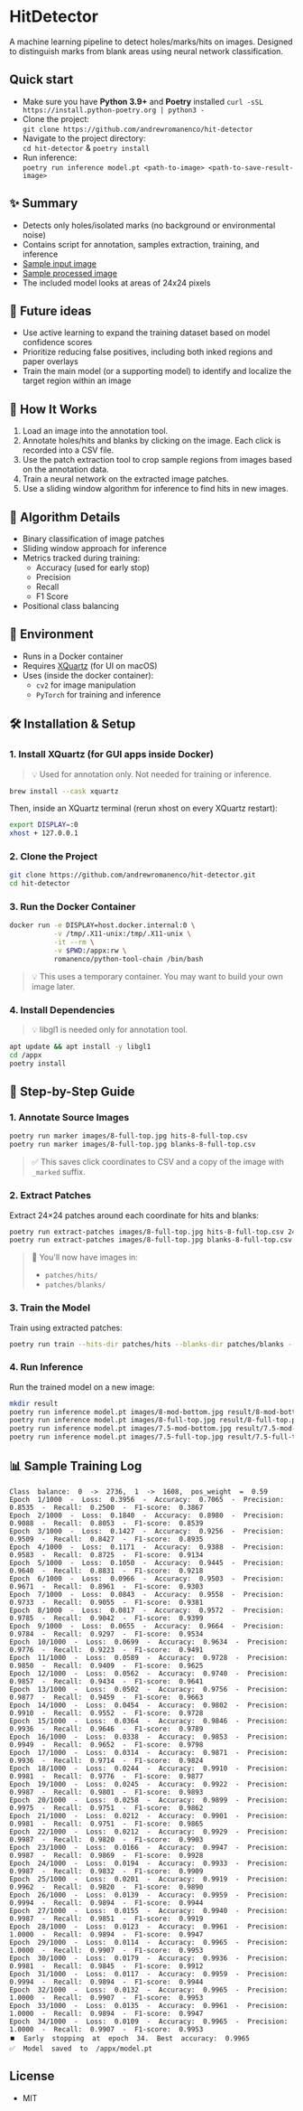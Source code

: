 # HitDetector
A machine learning pipeline to detect holes/marks/hits on images. Designed to distinguish marks from blank areas using neural network classification.

## Quick start
- Make sure you have **Python 3.9+** and **Poetry** installed
  `curl -sSL https://install.python-poetry.org | python3 -`
- Clone the project:  
  `git clone https://github.com/andrewromanenco/hit-detector`
- Navigate to the project directory:  
  `cd hit-detector` & `poetry install`
- Run inference:  
  `poetry run inference model.pt <path-to-image> <path-to-save-result-image>`

## ✨ Summary
- Detects only holes/isolated marks (no background or environmental noise)
- Contains script for annotation, samples extraction, training, and inference 
- [Sample input image](https://github.com/andrewromanenco/hit-detector/blob/main/images/sample1.png)
- [Sample processed image](https://github.com/andrewromanenco/hit-detector/blob/main/images/sample1-out.png)
- The included model looks at areas of 24x24 pixels

## 📌 Future ideas
- Use active learning to expand the training dataset based on model confidence scores
- Prioritize reducing false positives, including both inked regions and paper overlays
- Train the main model (or a supporting model) to identify and localize the target region within an image

## 🧠 How It Works
1. Load an image into the annotation tool.
2. Annotate holes/hits and blanks by clicking on the image. Each click is recorded into a CSV file.
3. Use the patch extraction tool to crop sample regions from images based on the annotation data.
4. Train a neural network on the extracted image patches.
5. Use a sliding window algorithm for inference to find hits in new images.

## 🧬 Algorithm Details
-   Binary classification of image patches
-   Sliding window approach for inference
-   Metrics tracked during training:
    -   Accuracy (used for early stop)
    -   Precision
    -   Recall
    -   F1 Score
-   Positional class balancing

## 🧰 Environment
- Runs in a Docker container
- Requires [XQuartz](https://www.xquartz.org/) (for UI on macOS)
- Uses (inside the docker container):
  - `cv2` for image manipulation
  - `PyTorch` for training and inference

## 🛠️ Installation & Setup

### 1. Install XQuartz (for GUI apps inside Docker)
> 💡 Used for annotation only. Not needed for training or inference.

```bash
brew install --cask xquartz
```

Then, inside an XQuartz terminal (rerun xhost on every XQuartz restart):
```bash
export DISPLAY=:0
xhost + 127.0.0.1
```

### 2. Clone the Project
```bash
git clone https://github.com/andrewromanenco/hit-detector.git
cd hit-detector
```

### 3. Run the Docker Container
```bash
docker run -e DISPLAY=host.docker.internal:0 \
           -v /tmp/.X11-unix:/tmp/.X11-unix \
           -it --rm \
           -v $PWD:/appx:rw \
           romanenco/python-tool-chain /bin/bash
```
> 💡 This uses a temporary container. You may want to build your own image later.

### 4. Install Dependencies
> 💡 libgl1 is needed only for annotation tool.
```bash
apt update && apt install -y libgl1
cd /appx
poetry install
```

## 🧭 Step-by-Step Guide

### 1. Annotate Source Images

```bash
poetry run marker images/8-full-top.jpg hits-8-full-top.csv
poetry run marker images/8-full-top.jpg blanks-8-full-top.csv
```
> ✅ This saves click coordinates to CSV and a copy of the image with  `_marked`  suffix.

### 2. Extract Patches
Extract 24×24 patches around each coordinate for hits and blanks:
```bash
poetry run extract-patches images/8-full-top.jpg hits-8-full-top.csv 24 patches/hits
poetry run extract-patches images/8-full-top.jpg blanks-8-full-top.csv 24 patches/blanks
```

> 📁 You'll now have images in:
> 
> -   `patches/hits/`
> -   `patches/blanks/`
>     

### 3. Train the Model
Train using extracted patches:
```bash
poetry run train --hits-dir patches/hits --blanks-dir patches/blanks --model-path model.pt
```

### 4. Run Inference
Run the trained model on a new image:
```bash
mkdir result
poetry run inference model.pt images/8-mod-bottom.jpg result/8-mod-bottom.png
poetry run inference model.pt images/8-full-top.jpg result/8-full-top.png
poetry run inference model.pt images/7.5-mod-bottom.jpg result/7.5-mod-bottom.png
poetry run inference model.pt images/7.5-full-top.jpg result/7.5-full-top.png
```

## 📊 Sample Training Log
```
Class  balance:  0  ->  2736,  1  ->  1608,  pos_weight  =  0.59
Epoch  1/1000  -  Loss:  0.3956  -  Accuracy:  0.7065  -  Precision:  0.8535  -  Recall:  0.2500  -  F1-score:  0.3867
Epoch  2/1000  -  Loss:  0.1840  -  Accuracy:  0.8980  -  Precision:  0.9088  -  Recall:  0.8053  -  F1-score:  0.8539
Epoch  3/1000  -  Loss:  0.1427  -  Accuracy:  0.9256  -  Precision:  0.9509  -  Recall:  0.8427  -  F1-score:  0.8935
Epoch  4/1000  -  Loss:  0.1171  -  Accuracy:  0.9388  -  Precision:  0.9583  -  Recall:  0.8725  -  F1-score:  0.9134
Epoch  5/1000  -  Loss:  0.1050  -  Accuracy:  0.9445  -  Precision:  0.9640  -  Recall:  0.8831  -  F1-score:  0.9218
Epoch  6/1000  -  Loss:  0.0966  -  Accuracy:  0.9503  -  Precision:  0.9671  -  Recall:  0.8961  -  F1-score:  0.9303
Epoch  7/1000  -  Loss:  0.0843  -  Accuracy:  0.9558  -  Precision:  0.9733  -  Recall:  0.9055  -  F1-score:  0.9381
Epoch  8/1000  -  Loss:  0.0817  -  Accuracy:  0.9572  -  Precision:  0.9785  -  Recall:  0.9042  -  F1-score:  0.9399
Epoch  9/1000  -  Loss:  0.0655  -  Accuracy:  0.9664  -  Precision:  0.9784  -  Recall:  0.9297  -  F1-score:  0.9534
Epoch  10/1000  -  Loss:  0.0699  -  Accuracy:  0.9634  -  Precision:  0.9776  -  Recall:  0.9223  -  F1-score:  0.9491
Epoch  11/1000  -  Loss:  0.0589  -  Accuracy:  0.9728  -  Precision:  0.9850  -  Recall:  0.9409  -  F1-score:  0.9625
Epoch  12/1000  -  Loss:  0.0562  -  Accuracy:  0.9740  -  Precision:  0.9857  -  Recall:  0.9434  -  F1-score:  0.9641
Epoch  13/1000  -  Loss:  0.0502  -  Accuracy:  0.9756  -  Precision:  0.9877  -  Recall:  0.9459  -  F1-score:  0.9663
Epoch  14/1000  -  Loss:  0.0454  -  Accuracy:  0.9802  -  Precision:  0.9910  -  Recall:  0.9552  -  F1-score:  0.9728
Epoch  15/1000  -  Loss:  0.0364  -  Accuracy:  0.9846  -  Precision:  0.9936  -  Recall:  0.9646  -  F1-score:  0.9789
Epoch  16/1000  -  Loss:  0.0338  -  Accuracy:  0.9853  -  Precision:  0.9949  -  Recall:  0.9652  -  F1-score:  0.9798
Epoch  17/1000  -  Loss:  0.0314  -  Accuracy:  0.9871  -  Precision:  0.9936  -  Recall:  0.9714  -  F1-score:  0.9824
Epoch  18/1000  -  Loss:  0.0244  -  Accuracy:  0.9910  -  Precision:  0.9981  -  Recall:  0.9776  -  F1-score:  0.9877
Epoch  19/1000  -  Loss:  0.0245  -  Accuracy:  0.9922  -  Precision:  0.9987  -  Recall:  0.9801  -  F1-score:  0.9893
Epoch  20/1000  -  Loss:  0.0258  -  Accuracy:  0.9899  -  Precision:  0.9975  -  Recall:  0.9751  -  F1-score:  0.9862
Epoch  21/1000  -  Loss:  0.0212  -  Accuracy:  0.9901  -  Precision:  0.9981  -  Recall:  0.9751  -  F1-score:  0.9865
Epoch  22/1000  -  Loss:  0.0212  -  Accuracy:  0.9929  -  Precision:  0.9987  -  Recall:  0.9820  -  F1-score:  0.9903
Epoch  23/1000  -  Loss:  0.0166  -  Accuracy:  0.9947  -  Precision:  0.9987  -  Recall:  0.9869  -  F1-score:  0.9928
Epoch  24/1000  -  Loss:  0.0194  -  Accuracy:  0.9933  -  Precision:  0.9987  -  Recall:  0.9832  -  F1-score:  0.9909
Epoch  25/1000  -  Loss:  0.0201  -  Accuracy:  0.9919  -  Precision:  0.9962  -  Recall:  0.9820  -  F1-score:  0.9890
Epoch  26/1000  -  Loss:  0.0139  -  Accuracy:  0.9959  -  Precision:  0.9994  -  Recall:  0.9894  -  F1-score:  0.9944
Epoch  27/1000  -  Loss:  0.0155  -  Accuracy:  0.9940  -  Precision:  0.9987  -  Recall:  0.9851  -  F1-score:  0.9919
Epoch  28/1000  -  Loss:  0.0123  -  Accuracy:  0.9961  -  Precision:  1.0000  -  Recall:  0.9894  -  F1-score:  0.9947
Epoch  29/1000  -  Loss:  0.0114  -  Accuracy:  0.9965  -  Precision:  1.0000  -  Recall:  0.9907  -  F1-score:  0.9953
Epoch  30/1000  -  Loss:  0.0179  -  Accuracy:  0.9936  -  Precision:  0.9981  -  Recall:  0.9845  -  F1-score:  0.9912
Epoch  31/1000  -  Loss:  0.0117  -  Accuracy:  0.9959  -  Precision:  0.9994  -  Recall:  0.9894  -  F1-score:  0.9944
Epoch  32/1000  -  Loss:  0.0132  -  Accuracy:  0.9965  -  Precision:  1.0000  -  Recall:  0.9907  -  F1-score:  0.9953
Epoch  33/1000  -  Loss:  0.0135  -  Accuracy:  0.9961  -  Precision:  1.0000  -  Recall:  0.9894  -  F1-score:  0.9947
Epoch  34/1000  -  Loss:  0.0109  -  Accuracy:  0.9965  -  Precision:  1.0000  -  Recall:  0.9907  -  F1-score:  0.9953
⏹️  Early  stopping  at  epoch  34.  Best  accuracy:  0.9965
✅  Model  saved  to  /appx/model.pt
```

## License
- MIT
